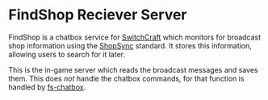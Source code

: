 # FindShop Reciever Server
FindShop is a chatbox service for [SwitchCraft](https://sc3.io/) which monitors for broadcast shop information using the [ShopSync](https://p.sc3.io/7Ae4KxgzAM) standard. It stores this information, allowing users to search for it later.

This is the in-game server which reads the broadcast messages and saves them. This does *not* handle the chatbox commands, for that function is handled by [fs-chatbox](https://github.com/slimit75/fs-chatbox).